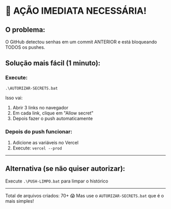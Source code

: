 # 🚨 AÇÃO IMEDIATA NECESSÁRIA!

## O problema:
O GitHub detectou senhas em um commit ANTERIOR e está bloqueando TODOS os pushes.

## Solução mais fácil (1 minuto):

### Execute:
```
.\AUTORIZAR-SECRETS.bat
```

Isso vai:
1. Abrir 3 links no navegador
2. Em cada link, clique em "Allow secret"
3. Depois fazer o push automaticamente

### Depois do push funcionar:
1. Adicione as variáveis no Vercel
2. Execute: `vercel --prod`

---

## Alternativa (se não quiser autorizar):
Execute `.\PUSH-LIMPO.bat` para limpar o histórico

---

Total de arquivos criados: 70+ 😱
Mas use o `AUTORIZAR-SECRETS.bat` que é o mais simples!